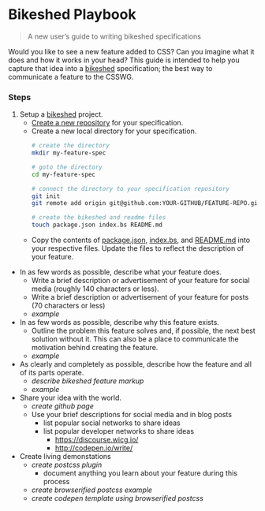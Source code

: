 # Bikeshed Playbook

> A new user’s guide to writing bikeshed specifications

Would you like to see a new feature added to CSS? Can you imagine what it does and how it works in your head? This guide is intended to help you capture that idea into a [bikeshed] specification; the best way to communicate a feature to the CSSWG.

### Steps

1. Setup a [bikeshed] project.
    - [Create a new repository](https://github.com/new) for your specification.
    - Create a new local directory for your specification.
        ```sh
        # create the directory
        mkdir my-feature-spec

        # goto the directory
        cd my-feature-spec

        # connect the directory to your specification repository
        git init
        git remote add origin git@github.com:YOUR-GITHUB/FEATURE-REPO.git

        # create the bikeshed and readme files
        touch package.json index.bs README.md
        ```
    - Copy the contents of [package.json](example-spec/package.json), [index.bs](example-spec/index.bs), and [README.md](example-spec/README.md) into your respective files. Update the files to reflect the description of your feature.
- In as few words as possible, describe what your feature does.
    - Write a brief description or advertisement of your feature for social media (roughly 140 characters or less).
    - Write a brief description or advertisement of your feature for posts (70 characters or less)
    - *example*
- In as few words as possible, describe why this feature exists.
    - Outline the problem this feature solves and, if possible, the next best solution without it. This can also be a place to communicate the motivation behind creating the feature.
    - *example*
- As clearly and completely as possible, describe how the feature and all of its parts operate.
    - *describe bikeshed feature markup*
    - *example*
- Share your idea with the world.
    - *create github page*
    - Use your brief descriptions for social media and in blog posts
        + list popular social networks to share ideas
        + list popular developer networks to share ideas
            * https://discourse.wicg.io/
            * http://codepen.io/write/
- Create living demonstations
    + *create postcss plugin*
        * document anything you learn about your feature during this process
    + *create browserified postcss example*
    + *create codepen template using browserified postcss*

[Bikeshed Playbook]: https://github.com/jonathantneal/bikeshed-playbook
[bikeshed]: https://tabatkins.github.io/bikeshed/
